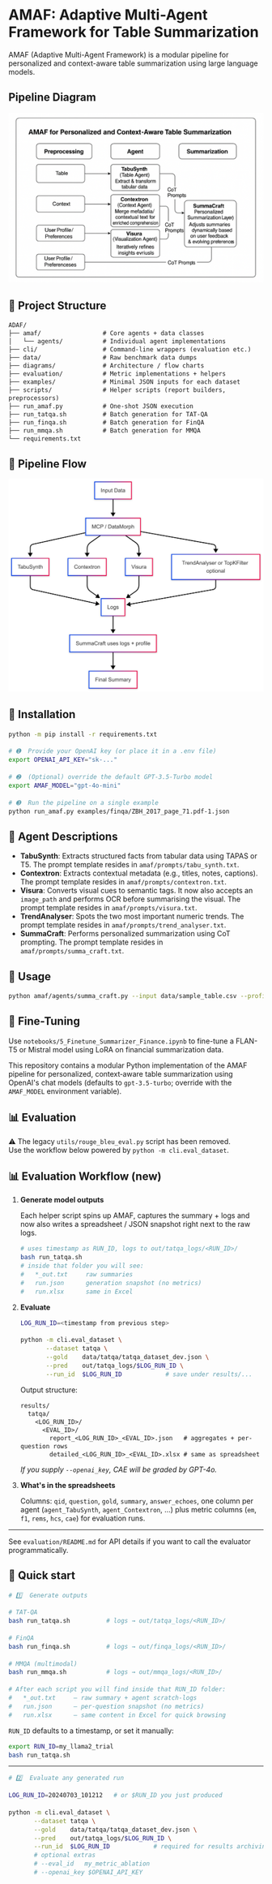 # AMAF: Adaptive Multi-Agent Framework for Table Summarization

AMAF (Adaptive Multi-Agent Framework) is a modular pipeline for personalized and context-aware table summarization using large language models.



## Pipeline Diagram
![Alt text](Pipeline-ADAF.png)


## 📁 Project Structure
```text
ADAF/
├── amaf/                 # Core agents + data classes
│   └── agents/           # Individual agent implementations
├── cli/                  # Command-line wrappers (evaluation etc.)
├── data/                 # Raw benchmark data dumps
├── diagrams/             # Architecture / flow charts
├── evaluation/           # Metric implementations + helpers
├── examples/             # Minimal JSON inputs for each dataset
├── scripts/              # Helper scripts (report builders, preprocessors)
├── run_amaf.py           # One-shot JSON execution
├── run_tatqa.sh          # Batch generation for TAT-QA
├── run_finqa.sh          # Batch generation for FinQA
├── run_mmqa.sh           # Batch generation for MMQA
└── requirements.txt
```
## 🔄 Pipeline Flow
![Pipeline Flow](diagrams/ADAF_SIngle_Flow.png)


## 🔧 Installation

```bash
python -m pip install -r requirements.txt

# ➊  Provide your OpenAI key (or place it in a .env file)
export OPENAI_API_KEY="sk-..."

# ➋  (Optional) override the default GPT-3.5-Turbo model
export AMAF_MODEL="gpt-4o-mini"

# ➌  Run the pipeline on a single example
python run_amaf.py examples/finqa/ZBH_2017_page_71.pdf-1.json
```
## 🧠 Agent Descriptions
- **TabuSynth**: Extracts structured facts from tabular data using TAPAS or T5. The
  prompt template resides in `amaf/prompts/tabu_synth.txt`.
- **Contextron**: Extracts contextual metadata (e.g., titles, notes, captions). The
  prompt template resides in `amaf/prompts/contextron.txt`.
- **Visura**: Converts visual cues to semantic tags.  It now also accepts an
  `image_path` and performs OCR before summarising the visual.
  The prompt template resides in `amaf/prompts/visura.txt`.
- **TrendAnalyser**: Spots the two most important numeric trends.
  The prompt template resides in `amaf/prompts/trend_analyser.txt`.
- **SummaCraft**: Performs personalized summarization using CoT prompting. The
  prompt template resides in `amaf/prompts/summa_craft.txt`.

## 📓 Usage
```bash
python amaf/agents/summa_craft.py --input data/sample_table.csv --profile "retail investor"
```

## 🧪 Fine-Tuning
Use `notebooks/5_Finetune_Summarizer_Finance.ipynb` to fine-tune a FLAN-T5 or Mistral model using LoRA on financial summarization data.

This repository contains a modular Python implementation of the AMAF pipeline
for personalized, context‑aware table summarization using OpenAI's chat models
(defaults to `gpt-3.5-turbo`; override with the `AMAF_MODEL` environment variable).


## 📊 Evaluation

⚠️  The legacy `utils/rouge_bleu_eval.py` script has been removed.  
Use the workflow below powered by `python -m cli.eval_dataset`.

## 📊 Evaluation Workflow (new)

1. **Generate model outputs**

   Each helper script spins up AMAF, captures the summary + logs and now also
   writes a spreadsheet / JSON snapshot right next to the raw logs.

   ```bash
   # uses timestamp as RUN_ID, logs to out/tatqa_logs/<RUN_ID>/
   bash run_tatqa.sh
   # inside that folder you will see:
   #   *_out.txt     raw summaries
   #   run.json      generation snapshot (no metrics)
   #   run.xlsx      same in Excel
   ```

2. **Evaluate**

   ```bash
   LOG_RUN_ID=<timestamp from previous step>

   python -m cli.eval_dataset \
          --dataset tatqa \
          --gold    data/tatqa/tatqa_dataset_dev.json \
          --pred    out/tatqa_logs/$LOG_RUN_ID \
          --run_id  $LOG_RUN_ID            # save under results/...
   ```

   Output structure:

   ```text
   results/
     tatqa/
       <LOG_RUN_ID>/
         <EVAL_ID>/
           report_<LOG_RUN_ID>_<EVAL_ID>.json   # aggregates + per-question rows
           detailed_<LOG_RUN_ID>_<EVAL_ID>.xlsx # same as spreadsheet
   ```

   *If you supply `--openai_key`, CAE will be graded by GPT-4o.*

3. **What's in the spreadsheets**

   Columns:  `qid`, `question`, `gold`, `summary`, `answer_echoes`, one column
   per agent (`agent_TabuSynth`, `agent_Contextron`, …) plus metric columns
   (`em`, `f1`, `rems`, `hcs`, `cae`) for evaluation runs.

---

See `evaluation/README.md` for API details if you want to call the evaluator
programmatically.


## 🚀 Quick start

```bash
# 1️⃣  Generate outputs

# TAT-QA
bash run_tatqa.sh          # logs → out/tatqa_logs/<RUN_ID>/

# FinQA
bash run_finqa.sh          # logs → out/finqa_logs/<RUN_ID>/

# MMQA (multimodal)
bash run_mmqa.sh           # logs → out/mmqa_logs/<RUN_ID>/

# After each script you will find inside that RUN_ID folder:
#   *_out.txt     – raw summary + agent scratch-logs
#   run.json      – per-question snapshot (no metrics)
#   run.xlsx      – same content in Excel for quick browsing
```

`RUN_ID` defaults to a timestamp, or set it manually:

```bash
export RUN_ID=my_llama2_trial
bash run_tatqa.sh
```

---

```bash
# 2️⃣  Evaluate any generated run

LOG_RUN_ID=20240703_101212   # or $RUN_ID you just produced

python -m cli.eval_dataset \
       --dataset tatqa \
       --gold    data/tatqa/tatqa_dataset_dev.json \
       --pred    out/tatqa_logs/$LOG_RUN_ID \
       --run_id  $LOG_RUN_ID            # required for results archiving
       # optional extras
       # --eval_id   my_metric_ablation
       # --openai_key $OPENAI_API_KEY
```

